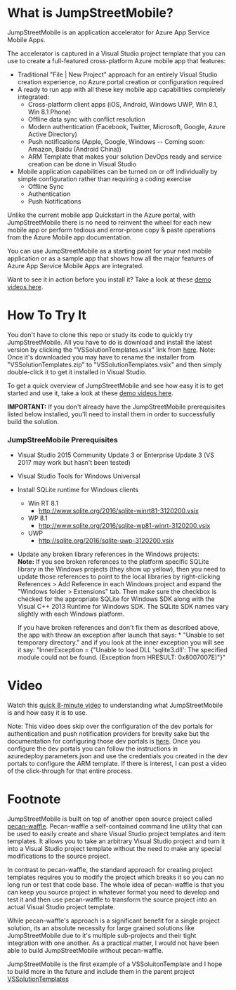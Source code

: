 # What is JumpStreetMobile?
JumpStreetMobile is an application accelerator for Azure App Service Mobile Apps.

The accelerator is captured in a Visual Studio project template that you can use to create a full-featured cross-platform 
Azure mobile app that features:
* Traditional "File | New Project" approach for an entirely Visual Studio creation experience, no Azure portal creation or 
configuration required
* A ready to run app with all these key mobile app capabilities completely integrated:
	* Cross-platform client apps (iOS, Android, Windows UWP, Win 8.1, Win 8.1 Phone)
	* Offline data sync with conflict resolution
	* Modern authentication (Facebook, Twitter, Microsoft, Google, Azure Active Directory)
	* Push notifications (Apple, Google, Windows -- Coming soon: Amazon, Baidu (Android China))
	* ARM Template that makes your solution DevOps ready and service creation can be done in Visual Studio
* Mobile application capabilities can be turned on or off individually by simple configuration rather than
requiring a coding exercise
	* Offline Sync
	* Authentication
	* Push Notifications

Unlike the current mobile app Quickstart in the Azure portal, with JumpStreetMobile there is no need to reinvent the wheel 
for each new mobile app or perform tedious and error-prone copy & paste operations from the Azure Mobile app documentation.
 
You can use JumpStreetMobile as a starting point for your next mobile application or as a sample app that shows how all the 
major features of Azure App Service Mobile Apps are integrated.

Want to see it in action before you install it?  Take a look at these [demo videos here](#Videos).

# How To Try It
You don't have to clone this repo or study its code to quickly try JumpStreetMobile. All you have to do is download and install 
the latest version by clicking the "VSSolutionTemplates.vsix" link from 
[here](https://ci.appveyor.com/project/sayedihashimi/vssolutiontemplates/build/artifacts).  Note: Once it's downloaded you may
have to rename the installer from "VSSolutionTemplates.zip" to "VSSolutionTemplates.vsix" and then simply double-click it to
get it installed in Visual Studio.  

To get a quick overview of JumpStreetMobile and see how easy it is to get started and use it, take a look at these
[demo videos here](#Videos).

**IMPORTANT:** If you don't already have the JumpStreetMobile prerequisites listed below installed, you'll need to install
them in order to successfully build the solution.

### JumpStreeMobile Prerequisites
* Visual Studio 2015 Community Update 3 or Enterprise Update 3 (VS 2017 may work but hasn't been tested)
* Visual Studio Tools for Windows Universal 
* Install SQLite runtime for Windows clients
	* Win RT 8.1
		* http://www.sqlite.org/2016/sqlite-winrt81-3120200.vsix 
	* WP 8.1
		* http://www.sqlite.org/2016/sqlite-wp81-winrt-3120200.vsix
	* UWP
		* http://sqlite.org/2016/sqlite-uwp-3120200.vsix
* Update any broken library references in the Windows projects: <br/>
	**Note:** If you see broken references to the platform specific SQLite library in the Windows projects
	(they show up yellow), then you need to update those references to point to the local libraries by 
	right-clicking References > Add Reference in each Windows project and expand the 
	"Windows folder > Extensions" tab. Then make sure the checkbox is checked for the appropriate 
	SQLite for Windows SDK along with the Visual C++ 2013 Runtime for Windows SDK. The SQLite SDK names 
	vary slightly with each Windows platform.

	If you have broken references and don't fix them as described above, the app with throw an exception after launch 
	that says:
		* "Unable to set temporary directory." and if you look at the inner exception you will see it say: "InnerException
		 = {"Unable to load DLL 'sqlite3.dll': The specified module could not be found. (Exception from HRESULT: 0x8007007E)"}"

# <a name="Videos"></a>Video
Watch this [quick 8-minute video](http://aka.ms/JSMQuickDemo) to understanding what JumpStreetMobile is and how easy it is to use.

Note: This video does skip over the configuration of the dev portals for authentication and push notification providers for brevity sake but
the documentation for configuring those dev portals is [here](https://docs.microsoft.com/en-us/azure/app-service-mobile/app-service-mobile-xamarin-forms-get-started-users 
).  Once you configure the dev portals you can follow the instructions in azuredeploy.parameters.json and use the credentials you created in the
dev portals to configure the ARM template.  If there is interest, I can post a video of the click-through for that entire process.

<!---
# <a name="Videos"></a>Video
Watch this [quick 8-minute video](http://aka.ms/JSMQuickDemo) to understanding what JumpStreetMobile is and how easy it is to use.
This video does skip over the configuration of dev portals for authentication and push notification providers for brevity sake but
you can see that in the full click-through video below.

### Installation and Basic Use
Watch [this short video](http://myshortvid) to see just how easy it is to install JumpStreetMobile and F5-run it straight away.

### Full click-through of Everything
Watch [this much longer video](http://mylongervid) to see a full click-through of every step, from creation to deployment.
It covers how to register your app with the dev portals for authentication and push notification providers (Facebook, 
Twitter, Google, Microsoft, Apple, etc.) and the small details in Visual Studio that can hang up the beginner.
--->

# Footnote
JumpStreetMobile is built on top of another open source project called [pecan-waffle](https://github.com/ligershark/pecan-waffle).
Pecan-waffle a self-contained command line utility that can be used to easily create and share Visual Studio project templates
and item templates.  It allows you to take an arbitrary Visual Studio project and turn it into a Visual Studio project template
without the need to make any special modifications to the source project.  

In contrast to pecan-waffle, the standard approach for creating project templates requires you to modify the project which breaks
it so you can no long run or test that code base. The whole idea of pecan-waffle is that you can keep you source project in whatever
format you need to develop and test it and then use pecan-waffle to transform the source project into an actual Visual Studio
project template.

While pecan-waffle's approach is a significant benefit for a single project solution, its an absolute necessity for large grained
solutions like JumpStreetMobile due to it's multiple sub-projects and their tight integration with one another.  As a practical 
matter, I would not have been able to build JumpStreetMobile without pecan-waffle.

JumpStreetMobile is the first example of a VSSoluitonTemplate and I hope to build more in the future and include them
in the parent project [VSSolutionTemplates](https://github.com/VSSolutionTemplates/VSSolutionTemplates)
